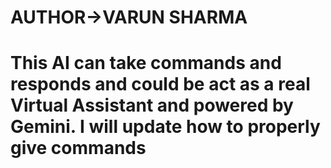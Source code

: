 <H1>AUTHOR->VARUN SHARMA<H1>
This AI can take commands and responds and could be act as a real Virtual Assistant and powered by Gemini. I will update how to properly give commands
